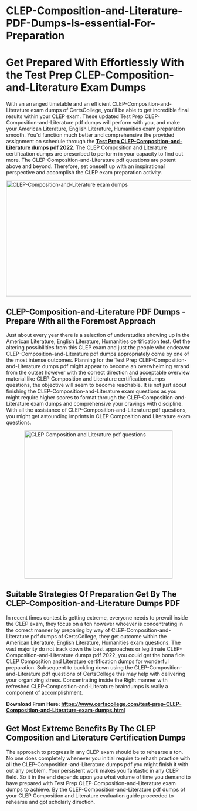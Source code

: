 # CLEP-Composition-and-Literature-PDF-Dumps-Is-essential-For-Preparation<h1><strong>Get Prepared With Effortlessly With the Test Prep CLEP-Composition-and-Literature Exam Dumps&nbsp;</strong></h1>
<p><span style="font-weight: 400;">With an arranged timetable and an efficient  CLEP-Composition-and-Literature exam dumps of CertsCollege, you'll be able to get incredible final results within your CLEP exam. These updated Test Prep CLEP-Composition-and-Literature pdf dumps will perform with you, and make your American Literature, English Literature, Humanities exam preparation smooth. You'd function much better and comprehensive the provided assignment on schedule through the <strong><a href="https://www.certscollege.com/test-prep-CLEP-Composition-and-Literature-exam-dumps.html">Test Prep CLEP-Composition-and-Literature dumps pdf 2022</a></strong>. The CLEP Composition and Literature certification dumps are prescribed to perform in your capacity to find out more. The  CLEP-Composition-and-Literature pdf questions are potent above and beyond. Therefore, set oneself up with an inspirational perspective and accomplish the CLEP exam preparation activity.&nbsp;</span></p>
<p><span style="font-weight: 400;"><img style="display: block; margin-left: auto; margin-right: auto;" src="https://i.ibb.co/CPDK3ps/Yellow-and-Blue-Initiative-Blog-Banner.png" alt="CLEP-Composition-and-Literature exam dumps" width="559" height="315" /></span></p>
<h2><strong>CLEP-Composition-and-Literature PDF Dumps - Prepare With all the Foremost Approach</strong></h2>
<p><span style="font-weight: 400;">Just about every year there is a selection of understudies showing up in the American Literature, English Literature, Humanities certification test. Get the altering possibilities from this CLEP exam and just the people who endeavor CLEP-Composition-and-Literature pdf dumps appropriately come by one of the most intense outcomes. Planning for the Test Prep CLEP-Composition-and-Literature dumps pdf might appear to become an overwhelming errand from the outset however with the correct direction and acceptable overview material like CLEP Composition and Literature certification dumps questions, the objective will seem to become reachable. It is not just about finishing the CLEP-Composition-and-Literature exam questions as you might require higher scores to format through the CLEP-Composition-and-Literature exam dumps and comprehensive your cravings with discipline. With all the assistance of CLEP-Composition-and-Literature pdf questions, you might get astounding imprints in CLEP Composition and Literature exam questions.</span></p>
<p><span style="font-weight: 400;"><a href="https://tinyurl.com/y43wv2vh"><img style="display: block; margin-left: auto; margin-right: auto;" src="https://i.ibb.co/9tMrhdY/Teacher-Appreciation-Invitation.png" alt="CLEP Composition and Literature pdf questions " width="404" height="404" /></a></span></p>
<h2><strong>Suitable Strategies Of Preparation Get By The CLEP-Composition-and-Literature Dumps PDF</strong></h2>
<p><span style="font-weight: 400;">In recent times contest is getting extreme, everyone needs to prevail inside the CLEP exam, they focus on a ton however whoever is concentrating in the correct manner by preparing by way of CLEP-Composition-and-Literature pdf dumps of CertsCollege, they get outcome within the American Literature, English Literature, Humanities exam questions. The vast majority do not track down the best approaches or legitimate CLEP-Composition-and-Literature dumps pdf 2022, you could get the bona fide CLEP Composition and Literature certification dumps for wonderful preparation. Subsequent to buckling down using the  CLEP-Composition-and-Literature pdf questions of CertsCollege this may help with delivering your organizing stress. Concentrating inside the Right manner with refreshed CLEP-Composition-and-Literature braindumps is really a component of accomplishment.</span></p>
<p><span style="font-weight: 400;"><strong>Download From Here: <a href="https://www.certscollege.com/test-prep-CLEP-Composition-and-Literature-exam-dumps.html">https://www.certscollege.com/test-prep-CLEP-Composition-and-Literature-exam-dumps.html</a></strong></span></p>
<h2><strong>Get Most Extreme Benefits By The CLEP Composition and Literature Certification Dumps</strong></h2>
<p><span style="font-weight: 400;">The approach to progress in any CLEP exam should be to rehearse a ton. No one does completely whenever you initial require to rehash practice with all the CLEP-Composition-and-Literature dumps pdf you might finish it with out any problem. Your persistent work makes you fantastic in any CLEP field. So it in the end depends upon you what volume of time you demand to have prepared with Test Prep CLEP-Composition-and-Literature exam dumps to achieve. By the CLEP-Composition-and-Literature pdf dumps of your CLEP Composition and Literature evaluation guide proceeded to rehearse and got scholarly direction.</span></p>
